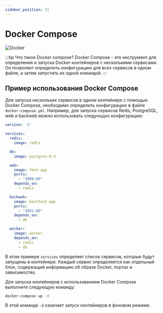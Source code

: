```yaml
---
sidebar_position: 11
---
```


# Docker Compose

![Docker](https://img.shields.io/badge/docker-%230db7ed.svg?style=for-the-badge&logo=docker&logoColor=white)

:::tip Что такое Docker compose?
Docker Compose - это инструмент для определения и запуска Docker-контейнеров с несколькими сервисами. Он позволяет определить конфигурацию для всех сервисов в одном файле, а затем запустить их одной командой.
:::

## Пример использования Docker Compose

Для запуска нескольких сервисов в одном контейнере с помощью Docker Compose, необходимо определить конфигурацию в файле `docker-compose.yml`. Например, для запуска сервисов Redis, PostgreSQL, web и backweb можно использовать следующую конфигурацию:

```yaml
version: '2'

services:
  redis:
    image: redis

  db:
    image: postgres:9.4

  web:
    image: foot-app
    ports:
      - "3000:80"
    depends_on:
      - redis

  backweb:
    image: backfoot-app
    ports:
      - "3001:80"
    depends_on:
      - db

  worker:
    image: worker
    depends_on:
      - redis
      - db
```

В этом примере `services` определяет список сервисов, которые будут запущены в контейнере. Каждый сервис определяется как отдельный блок, содержащий информацию об образе Docker, портах и зависимостях.

Для запуска контейнеров с использованием Docker Compose выполните следующую команду:

```bash
docker-compose up -d
```
В этой команде `-d` означает запуск контейнеров в фоновом режиме.